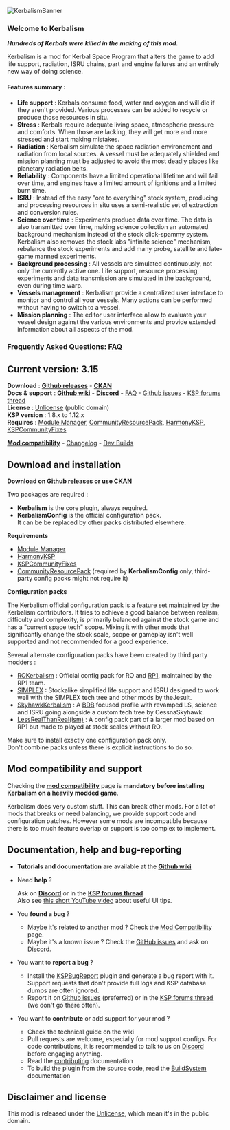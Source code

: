 ![KerbalismBanner]

### Welcome to Kerbalism

***Hundreds of Kerbals were killed in the making of this mod.***

Kerbalism is a mod for Kerbal Space Program that alters the game to add life support, radiation, ISRU chains, part and engine failures and an entirely new way of doing science.

#### Features summary :

- **Life support** : Kerbals consume food, water and oxygen and will die if they aren't provided. Various processes can be added to recycle or produce those resources in situ.
- **Stress** : Kerbals require adequate living space, atmospheric pressure and comforts. When those are lacking, they will get more and more stressed and start making mistakes.
- **Radiation** : Kerbalism simulate the space radiation environement and radiation from local sources. A vessel must be adequately shielded and mission planning must be adjusted to avoid the most deadly places like planetary radiation belts.
- **Reliability** : Components have a limited operational lifetime and will fail over time, and engines have a limited amount of ignitions and a limited burn time.
- **ISRU** : Instead of the easy "ore to everything" stock system, producing and processing resources in situ uses a semi-realistic set of extraction and conversion rules.
- **Science over time** : Experiments produce data over time. The data is also transmitted over time, making science collection an automated background mechanism instead of the stock click-spammy system. Kerbalism also removes the stock labs "infinite science" mechanism, rebalance the stock experiments and add many probe, satellite and late-game manned experiments.
- **Background processing** : All vessels are simulated continuously, not only the currently active one. Life support, resource processing, experiments and data transmission are simulated in the background, even during time warp.
- **Vessels management** : Kerbalism provide a centralized user interface to monitor and control all your vessels. Many actions can be performed without having to switch to a vessel.
- **Mission planning** : The editor user interface allow to evaluate your vessel design against the various environments and provide extended information about all aspects of the mod.

### Frequently Asked Questions: [FAQ]

## Current version: 3.15
 
**Download** : **[Github releases]** - **[CKAN]**  
**Docs & support** : **[Github wiki]** - **[Discord]** - [FAQ] - [Github issues] - [KSP forums thread]  
**License** : [Unlicense] (public domain)  
**KSP version** : 1.8.x to 1.12.x  
**Requires** : [Module Manager], [CommunityResourcePack], [HarmonyKSP], [KSPCommunityFixes]

**[Mod compatibility]** - [Changelog] - [Dev Builds]

## Download and installation

**Download on [Github releases] or use [CKAN]** 

Two packages are required :
- **Kerbalism** is the core plugin, always required.
- **KerbalismConfig** is the official configuration pack.\
  It can be be replaced by other packs distributed elsewhere.

**Requirements**

- [Module Manager]
- [HarmonyKSP]
- [KSPCommunityFixes]
- [CommunityResourcePack] (required by **KerbalismConfig** only, third-party config packs might not require it) 

**Configuration packs**

The Kerbalism official configuration pack is a feature set maintained by the Kerbalism contributors. It tries to achieve a good balance between realism, difficulty and complexity, is primarily balanced against the stock game and has a "current space tech" scope. Mixing it with other mods that significantly change the stock scale, scope or gameplay isn't well supported and not recommended for a good experience.

Several alternate configuration packs have been created by third party modders :

- [ROKerbalism](https://github.com/Standecco/ROKerbalism) : Official config pack for RO and [RP1](https://github.com/KSP-RO/RP-0), maintained by the RP1 team.
- [SIMPLEX](https://spacedock.info/mod/2300) : Stockalike simplified life support and ISRU designed to work well with the SIMPLEX tech tree and other mods by theJesuit.
- [SkyhawkKerbalism](https://forum.kerbalspaceprogram.com/index.php?/topic/208204-skyhawk-kerbalism-v01-alpha-release/) : A [BDB](https://forum.kerbalspaceprogram.com/index.php?/topic/122020-1123-bluedog-design-bureau-stockalike-saturn-apollo-and-more-v1103-%D0%BB%D1%83%D0%BD%D0%B0-17june2022/) focused profile with revamped LS, science and ISRU going alongside a custom tech tree by CessnaSkyhawk.
- [LessRealThanReal(ism)](https://forum.kerbalspaceprogram.com/index.php?/topic/189978-112-less-real-than-realism-rp-1-with-less-r-v203/) : A config pack part of a larger mod based on RP1 but made to played at stock scales without RO. 

Make sure to install exactly one configuration pack only.\
Don't combine packs unless there is explicit instructions to do so.

## Mod compatibility and support

Checking the **[mod compatibility]** page is **mandatory before installing Kerbalism on a heavily modded game**.

Kerbalism does very custom stuff. This can break other mods. For a lot of mods that breaks or need balancing, we provide support code and configuration patches. However some mods are incompatible because there is too much feature overlap or support is too complex to implement.

## Documentation, help and bug-reporting

- **Tutorials and documentation** are available at the **[Github wiki]**

- Need **help** ?

  Ask on **[Discord]** or in the **[KSP forums thread]**\
  Also see [this short YouTube video](https://www.youtube.com/watch?v=eW9pW_839sw) about useful UI tips.

- You **found a bug** ?
  - Maybe it's related to another mod ? Check the [Mod Compatibility] page.
  - Maybe it's a known issue ? Check the [GitHub issues] and ask on [Discord].

- You want to **report a bug** ?
  - Install the [KSPBugReport] plugin and generate a bug report with it. Support requests that don't provide full logs and KSP database dumps are often ignored.
  - Report it on [Github issues] (preferred) or in the [KSP forums thread] (we don't go there often).

- You want to **contribute** or add support for your mod ?
  - Check the technical guide on the wiki
  - Pull requests are welcome, especially for mod support configs. For code contributions, it is recommended to talk to us on [Discord] before engaging anything.
  - Read the [contributing] documentation
  - To build the plugin from the source code, read the [BuildSystem] documentation

## Disclaimer and license

This mod is released under the [Unlicense], which mean it's in the public domain.


[Github releases]: https://github.com/Kerbalism/Kerbalism/releases
[Github wiki]: https://github.com/Kerbalism/Kerbalism/wiki
[GitHub issues]: https://github.com/Kerbalism/Kerbalism/issues
[Dev Builds]: https://github.com/Kerbalism/DevBuilds/releases
[Mod Compatibility]: https://github.com/Kerbalism/Kerbalism/wiki/Home-~-Mod-Support
[Changelog]: https://github.com/Kerbalism/Kerbalism/blob/master/CHANGELOG.md
[Contributing]: https://github.com/Kerbalism/Kerbalism/blob/master/CONTRIBUTING.md
[BuildSystem]: https://github.com/Kerbalism/Kerbalism/blob/master/BuildSystem/README.MD
[System/API.cs]: https://github.com/Kerbalism/Kerbalism/blob/master/src/System/API.cs
[KSP forums thread]: https://forum.kerbalspaceprogram.com/index.php?/topic/201171-kerbalism
[Discord]: https://discord.gg/3JAE2JE

[KSPBugReport]: https://github.com/KSPModdingLibs/KSPBugReport
[Module Manager]: https://ksp.sarbian.com/jenkins/job/ModuleManager/lastStableBuild/
[CommunityResourcePack]: https://github.com/BobPalmer/CommunityResourcePack/releases
[HarmonyKSP]: https://github.com/KSPModdingLibs/HarmonyKSP/releases
[KSPCommunityFixes]: https://github.com/KSPModdingLibs/KSPCommunityFixes/releases
[CKAN]: https://forum.kerbalspaceprogram.com/index.php?/topic/197082-ckan
[Unlicense]: https://github.com/Kerbalism/Kerbalism/blob/master/LICENSE

[KerbalismBanner]: https://github.com/Kerbalism/Kerbalism/raw/master/misc/img/banner.png

[New and Noteworthy]: https://github.com/Kerbalism/Kerbalism/wiki/New-And-Noteworthy
[FAQ]: https://github.com/Kerbalism/Kerbalism/wiki/FAQ

